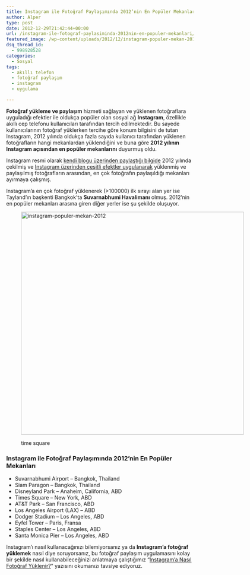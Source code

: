 ```yaml
---
title: Instagram ile Fotoğraf Paylaşımında 2012’nin En Popüler Mekanları
author: Alper
type: post
date: 2012-12-29T21:42:44+00:00
url: /instagram-ile-fotograf-paylasiminda-2012nin-en-populer-mekanlari/
featured_image: /wp-content/uploads/2012/12/instagram-populer-mekan-2012-100x100.jpg
dsq_thread_id:
  - 998928528
categories:
  - Sosyal
tags:
  - akıllı telefon
  - fotoğraf paylaşım
  - instagram
  - uygulama

---
```

**Fotoğraf yükleme ve paylaşım** hizmeti sağlayan ve yüklenen fotoğraflara uyguladığı efektler ile oldukça popüler olan sosyal ağ **Instagram**, özellikle akıllı cep telefonu kullanıcıları tarafından tercih edilmektedir. Bu sayede kullanıcılarının fotoğraf yüklerken tercihe göre konum bilgisini de tutan Instagram, 2012 yılında oldukça fazla sayıda kullanıcı tarafından yüklenen fotoğrafların hangi mekanlardan yüklendiğini ve buna göre **2012 yılının Instagram açısından en popüler mekanlarını** duyurmuş oldu.

Instagram resmi olarak <a href="http://blog.instagram.com/post/38962824191/2012s-most-popular-locations-on-instagram-what" target="_blank" class="broken_link">kendi blogu üzerinden paylaştığı bilgide</a> 2012 yılında çekilmiş ve [Instagram üzerinden çeşitli efektler uygulanarak][1] yüklenmiş ve paylaşılmış fotoğrafların arasından, en çok fotoğrafın paylaşıldığı mekanları ayırmaya çalışmış.

Instagram&#8217;a en çok fotoğraf yüklenerek (>100000) ilk sırayı alan yer ise Tayland&#8217;ın başkenti Bangkok&#8217;ta **Suvarnabhumi Havalimanı** olmuş. 2012&#8217;nin en popüler mekanları arasına giren diğer yerler ise şu şekilde oluşuyor.<figure id="attachment_10252" aria-describedby="caption-attachment-10252" style="width: 600px" class="wp-caption aligncenter">

<img class="size-full wp-image-10252" alt="instagram-populer-mekan-2012" src="https://www.murekkep.org/wp-content/uploads/2012/12/instagram-populer-mekan-2012.jpg" width="600" height="600" srcset="https://www.murekkep.org/wp-content/uploads/2012/12/instagram-populer-mekan-2012.jpg 600w, https://www.murekkep.org/wp-content/uploads/2012/12/instagram-populer-mekan-2012-150x150.jpg 150w, https://www.murekkep.org/wp-content/uploads/2012/12/instagram-populer-mekan-2012-250x250.jpg 250w, https://www.murekkep.org/wp-content/uploads/2012/12/instagram-populer-mekan-2012-400x400.jpg 400w, https://www.murekkep.org/wp-content/uploads/2012/12/instagram-populer-mekan-2012-100x100.jpg 100w, https://www.murekkep.org/wp-content/uploads/2012/12/instagram-populer-mekan-2012-50x50.jpg 50w, https://www.murekkep.org/wp-content/uploads/2012/12/instagram-populer-mekan-2012-200x200.jpg 200w, https://www.murekkep.org/wp-content/uploads/2012/12/instagram-populer-mekan-2012-305x305.jpg 305w" sizes="(max-width: 600px) 100vw, 600px" /> <figcaption id="caption-attachment-10252" class="wp-caption-text">time square</figcaption></figure> 

### Instagram ile Fotoğraf Paylaşımında 2012&#8217;nin En Popüler Mekanları

  * Suvarnabhumi Airport &#8211; Bangkok, Thailand
  * Siam Paragon &#8211; Bangkok, Thailand
  * Disneyland Park &#8211; Anaheim, California, ABD
  * Times Square &#8211; New York, ABD
  * AT&T Park &#8211; San Francisco, ABD
  * Los Angeles Airport (LAX) – ABD
  * Dodger Stadium &#8211; Los Angeles, ABD
  * Eyfel Tower &#8211; Paris, Fransa
  * Staples Center &#8211; Los Angeles, ABD
  * Santa Monica Pier &#8211; Los Angeles, ABD

Instagram’ı nasıl kullanacağınızı bilemiyorsanız ya da **Instagram’a fotoğraf yüklemek** nasıl diye soruyorsanız, bu fotoğraf paylaşım uygulamasını kolay bir şekilde nasıl kullanabileceğinizi anlatmaya çalıştığımız &#8220;[Instagram’a Nasıl Fotoğraf Yüklenir?][2]&#8221; yazısını okumanızı tavsiye ediyoruz.

 [1]: https://www.murekkep.org/instagram-fotograf-efekti-9275 "instagram fotoğraf efekti"
 [2]: https://www.murekkep.org/instagrama-nasil-fotograf-yuklenir-9767 "instagram fotograf yukleme"